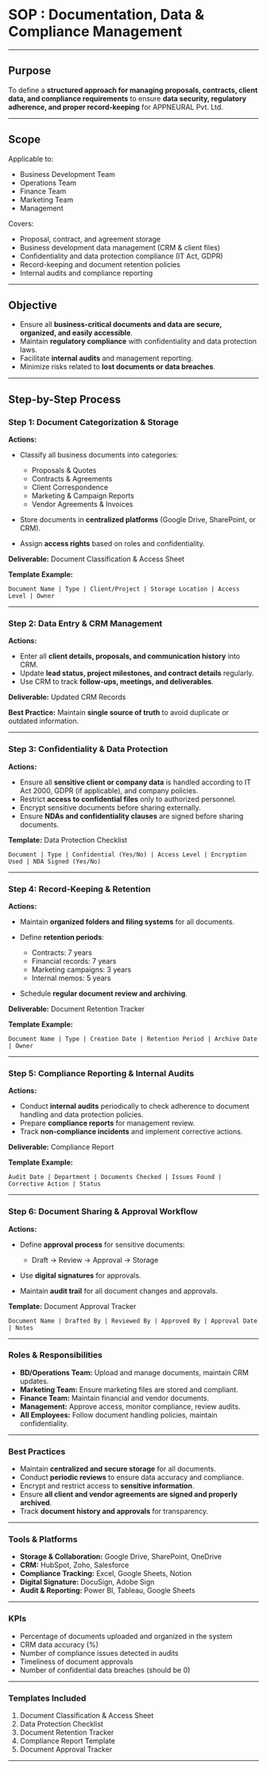 # **SOP : Documentation, Data & Compliance Management**

---

## **Purpose**

To define a **structured approach for managing proposals, contracts, client data, and compliance requirements** to ensure **data security, regulatory adherence, and proper record-keeping** for APPNEURAL Pvt. Ltd.

---

## **Scope**

Applicable to:

* Business Development Team
* Operations Team
* Finance Team
* Marketing Team
* Management

Covers:

* Proposal, contract, and agreement storage
* Business development data management (CRM & client files)
* Confidentiality and data protection compliance (IT Act, GDPR)
* Record-keeping and document retention policies
* Internal audits and compliance reporting

---

## **Objective**

* Ensure all **business-critical documents and data are secure, organized, and easily accessible**.
* Maintain **regulatory compliance** with confidentiality and data protection laws.
* Facilitate **internal audits** and management reporting.
* Minimize risks related to **lost documents or data breaches**.

---

## **Step-by-Step Process**

### **Step 1: Document Categorization & Storage**

**Actions:**

* Classify all business documents into categories:

  * Proposals & Quotes
  * Contracts & Agreements
  * Client Correspondence
  * Marketing & Campaign Reports
  * Vendor Agreements & Invoices
* Store documents in **centralized platforms** (Google Drive, SharePoint, or CRM).
* Assign **access rights** based on roles and confidentiality.

**Deliverable:** Document Classification & Access Sheet

**Template Example:**

```
Document Name | Type | Client/Project | Storage Location | Access Level | Owner
```

---

### **Step 2: Data Entry & CRM Management**

**Actions:**

* Enter all **client details, proposals, and communication history** into CRM.
* Update **lead status, project milestones, and contract details** regularly.
* Use CRM to track **follow-ups, meetings, and deliverables**.

**Deliverable:** Updated CRM Records

**Best Practice:** Maintain **single source of truth** to avoid duplicate or outdated information.

---

### **Step 3: Confidentiality & Data Protection**

**Actions:**

* Ensure all **sensitive client or company data** is handled according to IT Act 2000, GDPR (if applicable), and company policies.
* Restrict **access to confidential files** only to authorized personnel.
* Encrypt sensitive documents before sharing externally.
* Ensure **NDAs and confidentiality clauses** are signed before sharing documents.

**Template:** Data Protection Checklist

```
Document | Type | Confidential (Yes/No) | Access Level | Encryption Used | NDA Signed (Yes/No)
```

---

### **Step 4: Record-Keeping & Retention**

**Actions:**

* Maintain **organized folders and filing systems** for all documents.
* Define **retention periods**:

  * Contracts: 7 years
  * Financial records: 7 years
  * Marketing campaigns: 3 years
  * Internal memos: 5 years
* Schedule **regular document review and archiving**.

**Deliverable:** Document Retention Tracker

**Template Example:**

```
Document Name | Type | Creation Date | Retention Period | Archive Date | Owner
```

---

### **Step 5: Compliance Reporting & Internal Audits**

**Actions:**

* Conduct **internal audits** periodically to check adherence to document handling and data protection policies.
* Prepare **compliance reports** for management review.
* Track **non-compliance incidents** and implement corrective actions.

**Deliverable:** Compliance Report

**Template Example:**

```
Audit Date | Department | Documents Checked | Issues Found | Corrective Action | Status
```

---

### **Step 6: Document Sharing & Approval Workflow**

**Actions:**

* Define **approval process** for sensitive documents:

  * Draft → Review → Approval → Storage
* Use **digital signatures** for approvals.
* Maintain **audit trail** for all document changes and approvals.

**Template:** Document Approval Tracker

```
Document Name | Drafted By | Reviewed By | Approved By | Approval Date | Notes
```

---

### **Roles & Responsibilities**

* **BD/Operations Team:** Upload and manage documents, maintain CRM updates.
* **Marketing Team:** Ensure marketing files are stored and compliant.
* **Finance Team:** Maintain financial and vendor documents.
* **Management:** Approve access, monitor compliance, review audits.
* **All Employees:** Follow document handling policies, maintain confidentiality.

---

### **Best Practices**

* Maintain **centralized and secure storage** for all documents.
* Conduct **periodic reviews** to ensure data accuracy and compliance.
* Encrypt and restrict access to **sensitive information**.
* Ensure **all client and vendor agreements are signed and properly archived**.
* Track **document history and approvals** for transparency.

---

### **Tools & Platforms**

* **Storage & Collaboration:** Google Drive, SharePoint, OneDrive
* **CRM:** HubSpot, Zoho, Salesforce
* **Compliance Tracking:** Excel, Google Sheets, Notion
* **Digital Signature:** DocuSign, Adobe Sign
* **Audit & Reporting:** Power BI, Tableau, Google Sheets

---

### **KPIs**

* Percentage of documents uploaded and organized in the system
* CRM data accuracy (%)
* Number of compliance issues detected in audits
* Timeliness of document approvals
* Number of confidential data breaches (should be 0)

---

### **Templates Included**

1. Document Classification & Access Sheet
2. Data Protection Checklist
3. Document Retention Tracker
4. Compliance Report Template
5. Document Approval Tracker

---

